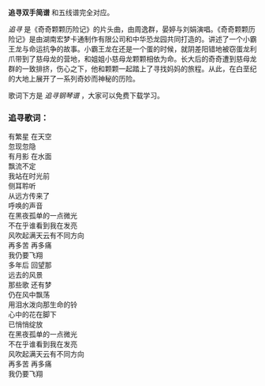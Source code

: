 

**追寻双手简谱** 和五线谱完全对应。

_追寻_
是《奇奇颗颗历险记》的片头曲，由周逸群，晏婷与刘娟演唱。《奇奇颗颗历险记》是由湖南宏梦卡通制作有限公司和中华恐龙园共同打造的。讲述了一个小霸王龙与命运抗争的故事。小霸王龙在还是一个蛋的时候，就阴差阳错地被窃蛋龙利爪带到了慈母龙的营地，和姐姐小慈母龙颗颗相依为命。长大后的奇奇遭到慈母龙群的一致排挤，伤心之下，他和颗颗一起踏上了寻找妈妈的旅程。从此，在白垩纪的大地上展开了一系列奇妙而神秘的历险。

歌词下方是 _追寻钢琴谱_ ，大家可以免费下载学习。

### 追寻歌词：

有繁星 在天空  
忽现忽隐  
有月影 在水面  
飘流不定  
我站在时光前  
侧耳聆听  
从远方传来了  
呼唤的声音  
在黑夜孤单的一点微光  
不在乎谁看到我在发亮  
风吹起满天云有不同方向  
再多苦 再多痛  
我仍要飞翔  
多年后 回望那  
远去的风景  
那些歌 还有梦  
仍在风中飘荡  
用泪水泼向那生命的铃  
心中的花在脚下  
已悄悄绽放  
在黑夜孤单的一点微光  
不在乎谁看到我在发亮  
风吹起满天云有不同方向  
再多苦 再多痛  
我仍要飞翔

